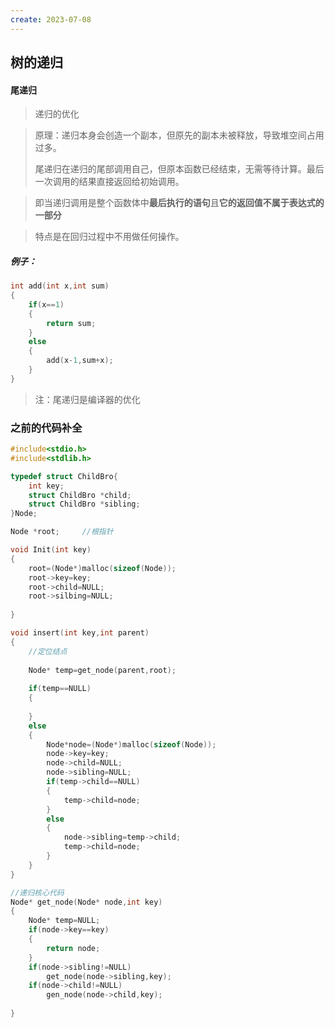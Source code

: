 ```yaml
---
create: 2023-07-08
---
```

## 树的递归

#### 尾递归

>递归的优化

> 原理：递归本身会创造一个副本，但原先的副本未被释放，导致堆空间占用过多。
>
> 尾递归在递归的尾部调用自己，但原本函数已经结束，无需等待计算。最后一次调用的结果直接返回给初始调用。

> 即当递归调用是整个函数体中**最后执行的语句**且**它的返回值不属于表达式的一部分**

> 特点是在回归过程中不用做任何操作。

##### 例子：

```c
int add(int x,int sum)
{
    if(x==1)
    {
        return sum;
    }
    else
    {
        add(x-1,sum+x);
    }
}
```

> 注：尾递归是编译器的优化



### 之前的代码补全

```c
#include<stdio.h>
#include<stdlib.h>

typedef struct ChildBro{
    int key;
    struct ChildBro *child;
    struct ChildBro *sibling;
}Node;

Node *root;		//根指针

void Init(int key)
{
    root=(Node*)malloc(sizeof(Node));
    root->key=key;
    root->child=NULL;
    root->silbing=NULL;
    
}

void insert(int key,int parent)
{
    //定位结点
    
    Node* temp=get_node(parent,root);
    
    if(temp==NULL)
    {
        
    }
    else
    {
        Node*node=(Node*)malloc(sizeof(Node));
        node->key=key;
        node->child=NULL;
        node->sibling=NULL;
        if(temp->child==NULL)
        {
            temp->child=node;
        }
        else
        {
            node->sibling=temp->child;
            temp->child=node;
        }
    }
}

//递归核心代码
Node* get_node(Node* node,int key)
{
    Node* temp=NULL;
    if(node->key==key)
    {
        return node;
	}
    if(node->sibling!=NULL)
        get_node(node->sibling,key);
    if(node->child!=NULL)
        gen_node(node->child,key);
    
}
```

